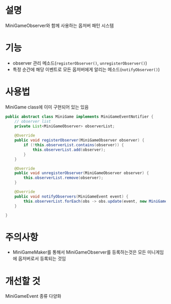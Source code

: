 # 설명
MiniGameObserver와 함께 사용하는 옵저버 패턴 시스템

# 기능
- observer 관리 메소드(`registerObserver()`, `unregisterObserver()`)
- 특정 순간에 해당 이벤트로 모든 옵저버에게 알리는 메소드(`notifyObserver()`)

# 사용법
MiniGame class에 이미 구현되어 있는 있음
```java
public abstract class MiniGame implements MiniGameEventNotifier {
	// observer list
	private List<MiniGameObserver> observerList;
  
	@Override
	public void registerObserver(MiniGameObserver observer) {
		if (!this.observerList.contains(observer)) {
			this.observerList.add(observer);
		}
	}

	@Override
	public void unregisterObserver(MiniGameObserver observer) {
		this.observerList.remove(observer);
	}

	@Override
	public void notifyObservers(MiniGameEvent event) {
		this.observerList.forEach(obs -> obs.update(event, new MiniGameAccessor(this)));
	}

}
```

# 주의사항
- MiniGameMaker를 통해서 MiniGameObserver를 등록하는것은 모든 미니게임에 옵저버로서 등록되는 것임

# 개선할 것
MiniGameEvent 종류 다양화
